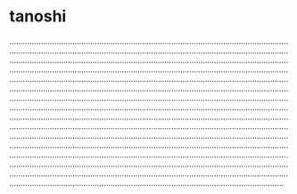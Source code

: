 # tanoshi

..............................................................................................................................................................................................................................................................................................................................................................................................................................................................................................................................................................................................................................................................................................................................................................................................................................................................................................................................................................................................................................................................................................................................................................................................................................................................................................................................................................................................................................................................................................................................................................................................................................................................................................................................................................................................................................................................................................................................................................................................................................................................